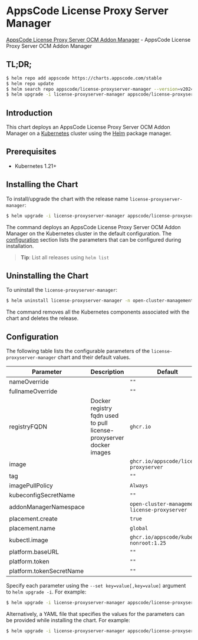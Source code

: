 # AppsCode License Proxy Server Manager

[AppsCode License Proxy Server OCM Addon Manager](https://github.com/appscode-cloud/license-proxyserver) - AppsCode License Proxy Server OCM Addon Manager

## TL;DR;

```bash
$ helm repo add appscode https://charts.appscode.com/stable
$ helm repo update
$ helm search repo appscode/license-proxyserver-manager --version=v2024.6.18
$ helm upgrade -i license-proxyserver-manager appscode/license-proxyserver-manager -n open-cluster-management-license-proxyserver --create-namespace --version=v2024.6.18
```

## Introduction

This chart deploys an AppsCode License Proxy Server OCM Addon Manager on a [Kubernetes](http://kubernetes.io) cluster using the [Helm](https://helm.sh) package manager.

## Prerequisites

- Kubernetes 1.21+

## Installing the Chart

To install/upgrade the chart with the release name `license-proxyserver-manager`:

```bash
$ helm upgrade -i license-proxyserver-manager appscode/license-proxyserver-manager -n open-cluster-management-license-proxyserver --create-namespace --version=v2024.6.18
```

The command deploys an AppsCode License Proxy Server OCM Addon Manager on the Kubernetes cluster in the default configuration. The [configuration](#configuration) section lists the parameters that can be configured during installation.

> **Tip**: List all releases using `helm list`

## Uninstalling the Chart

To uninstall the `license-proxyserver-manager`:

```bash
$ helm uninstall license-proxyserver-manager -n open-cluster-management-license-proxyserver
```

The command removes all the Kubernetes components associated with the chart and deletes the release.

## Configuration

The following table lists the configurable parameters of the `license-proxyserver-manager` chart and their default values.

|        Parameter         |                             Description                             |                         Default                          |
|--------------------------|---------------------------------------------------------------------|----------------------------------------------------------|
| nameOverride             |                                                                     | <code>""</code>                                          |
| fullnameOverride         |                                                                     | <code>""</code>                                          |
| registryFQDN             | Docker registry fqdn used to pull license-proxyserver docker images | <code>ghcr.io</code>                                     |
| image                    |                                                                     | <code>ghcr.io/appscode/license-proxyserver</code>        |
| tag                      |                                                                     | <code>""</code>                                          |
| imagePullPolicy          |                                                                     | <code>Always</code>                                      |
| kubeconfigSecretName     |                                                                     | <code>""</code>                                          |
| addonManagerNamespace    |                                                                     | <code>open-cluster-management-license-proxyserver</code> |
| placement.create         |                                                                     | <code>true</code>                                        |
| placement.name           |                                                                     | <code>global</code>                                      |
| kubectl.image            |                                                                     | <code>ghcr.io/appscode/kubectl-nonroot:1.25</code>       |
| platform.baseURL         |                                                                     | <code>""</code>                                          |
| platform.token           |                                                                     | <code>""</code>                                          |
| platform.tokenSecretName |                                                                     | <code>""</code>                                          |


Specify each parameter using the `--set key=value[,key=value]` argument to `helm upgrade -i`. For example:

```bash
$ helm upgrade -i license-proxyserver-manager appscode/license-proxyserver-manager -n open-cluster-management-license-proxyserver --create-namespace --version=v2024.6.18 --set registryFQDN=ghcr.io
```

Alternatively, a YAML file that specifies the values for the parameters can be provided while
installing the chart. For example:

```bash
$ helm upgrade -i license-proxyserver-manager appscode/license-proxyserver-manager -n open-cluster-management-license-proxyserver --create-namespace --version=v2024.6.18 --values values.yaml
```
